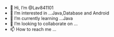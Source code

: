- 👋 Hi, I’m @Lav841101
- 👀 I’m interested in ...Java,Database and Android
- 🌱 I’m currently learning ...Java
- 💞️ I’m looking to collaborate on ...
- 📫 How to reach me ...

<!---
Lav841101/Lav841101 is a ✨ special ✨ repository because its `README.md` (this file) appears on your GitHub profile.
You can click the Preview link to take a look at your changes.
--->
